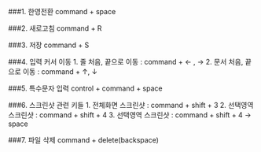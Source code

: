 ###1. 한영전환
    command + space

###2. 새로고침
    command + R

###3. 저장
    command + S

###4. 입력 커서 이동
    1. 줄 처음, 끝으로 이동 : command + ← , →
    2. 문서 처음, 끝으로 이동 : command + ↑, ↓

###5. 특수문자 입력
    control + command + space

###6. 스크린샷 관련 키들
    1. 전체화면 스크린샷 : command + shift + 3
    2. 선택영역 스크린샷 : command + shift + 4
    3. 선택영역 스크린샷 : command + shift + 4 -> space

###7. 파일 삭제
    command + delete(backspace)
